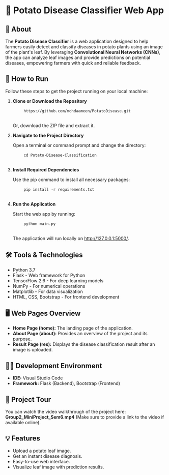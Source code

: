 <h1>🌿 Potato Disease Classifier Web App</h1>

<h2>📖 About</h2>
<p>
  The <strong>Potato Disease Classifier</strong> is a web application designed to help farmers easily detect and classify diseases in potato plants using an image of the plant's leaf. By leveraging <strong>Convolutional Neural Networks (CNNs)</strong>, the app can analyze leaf images and provide predictions on potential diseases, empowering farmers with quick and reliable feedback.
</p>

<h2>🚀 How to Run</h2>
<p>Follow these steps to get the project running on your local machine:</p>

<ol>
  <li><strong>Clone or Download the Repository</strong></li>
  <pre>
    <code>https://github.com/mohdaameen/PotatoDisease.git</code>
  </pre>
  <p>Or, download the ZIP file and extract it.</p>

  <li><strong>Navigate to the Project Directory</strong></li>
  <p>Open a terminal or command prompt and change the directory:</p>
  <pre>
    <code>cd Potato-Disease-Classification</code>
  </pre>

  <li><strong>Install Required Dependencies</strong></li>
  <p>Use the pip command to install all necessary packages:</p>
  <pre>
    <code>pip install -r requirements.txt</code>
  </pre>

  <li><strong>Run the Application</strong></li>
  <p>Start the web app by running:</p>
  <pre>
    <code>python main.py</code>
  </pre>
  <p>The application will run locally on <a href="http://127.0.0.1:5000/">http://127.0.0.1:5000/</a>.</p>
</ol>

<h2>🛠️ Tools & Technologies</h2>
<ul>
  <li>Python 3.7</li>
  <li>Flask - Web framework for Python</li>
  <li>TensorFlow 2.6 - For deep learning models</li>
  <li>NumPy - For numerical operations</li>
  <li>Matplotlib - For data visualization</li>
  <li>HTML, CSS, Bootstrap - For frontend development</li>
</ul>

<h2>🖥️ Web Pages Overview</h2>
<ul>
  <li><strong>Home Page (home):</strong> The landing page of the application.</li>
  <li><strong>About Page (about):</strong> Provides an overview of the project and its purpose.</li>
  <li><strong>Result Page (res):</strong> Displays the disease classification result after an image is uploaded.</li>
</ul>

<h2>🧑‍💻 Development Environment</h2>
<ul>
  <li><strong>IDE:</strong> Visual Studio Code</li>
  <li><strong>Framework:</strong> Flask (Backend), Bootstrap (Frontend)</li>
</ul>

<h2>🎥 Project Tour</h2>
<p>You can watch the video walkthrough of the project here: <strong>Group2_MiniProject_Sem6.mp4</strong> (Make sure to provide a link to the video if available online).</p>

<h2>💡 Features</h2>
<ul>
  <li>Upload a potato leaf image.</li>
  <li>Get an instant disease diagnosis.</li>
  <li>Easy-to-use web interface.</li>
  <li>Visualize leaf image with prediction results.</li>
</ul>
